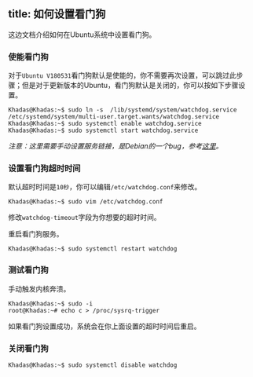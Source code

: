 title: 如何设置看门狗
---

这边文档介绍如何在Ubuntu系统中设置看门狗。

### 使能看门狗
对于`Ubuntu V180531`看门狗默认是使能的，你不需要再次设置，可以跳过此步骤；但是对于更新版本的Ubuntu，看门狗默认是关闭的，你可以按如下步骤设置。
```
Khadas@Khadas:~$ sudo ln -s  /lib/systemd/system/watchdog.service /etc/systemd/system/multi-user.target.wants/watchdog.service
Khadas@Khadas:~$ sudo systemctl enable watchdog.service
Khadas@Khadas:~$ sudo systemctl start watchdog.service
```
*注意：这里需要手动设置服务链接，是Debian的一个bug，参考[这里](https://unix.stackexchange.com/questions/346224/problem-with-systemd-starting-watchdog?utm_medium=organic&utm_source=google_rich_qa&utm_campaign=google_rich_qa)。*

### 设置看门狗超时时间
默认超时时间是`10秒`，你可以编辑`/etc/watchdog.conf`来修改。
```
Khadas@Khadas:~$ sudo vim /etc/watchdog.conf
```
修改`watchdog-timeout`字段为你想要的超时时间。

重启看门狗服务。
```
Khadas@Khadas:~$ sudo systemctl restart watchdog
```

### 测试看门狗
手动触发内核奔溃。
```
Khadas@Khadas:~$ sudo -i
root@Khadas:~# echo c > /proc/sysrq-trigger 
```

如果看门狗设置成功，系统会在你上面设置的超时时间后重启。

### 关闭看门狗
```
Khadas@Khadas:~$ sudo systemctl disable watchdog
```
